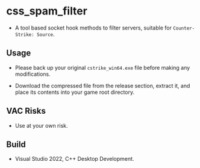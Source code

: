 # css_spam_filter

- A tool based socket hook methods to filter servers, suitable for `Counter-Strike: Source`.

## Usage

- Please back up your original `cstrike_win64.exe` file before making any modifications.

- Download the compressed file from the release section, extract it, and place its contents into your game root directory.

## VAC Risks

- Use at your own risk.

## Build

- Visual Studio 2022, C++ Desktop Development.